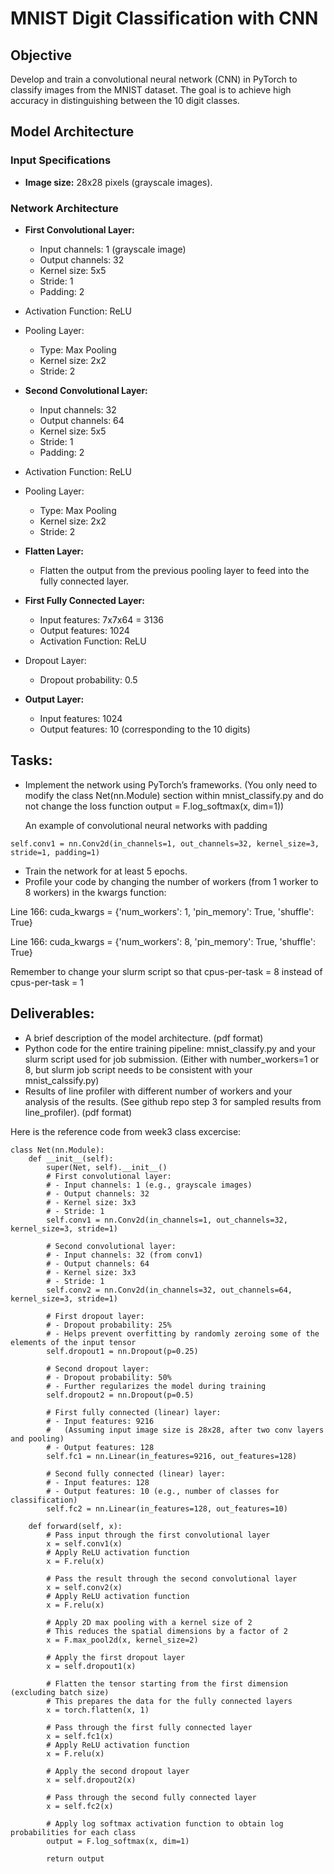 # MNIST Digit Classification with CNN

## Objective
Develop and train a convolutional neural network (CNN) in PyTorch to classify images from the MNIST dataset. The goal is to achieve high accuracy in distinguishing between the 10 digit classes.

## Model Architecture
### Input Specifications
- **Image size:** 28x28 pixels (grayscale images).

### Network Architecture
* **First Convolutional Layer:**
   - Input channels: 1 (grayscale image)
   - Output channels: 32
   - Kernel size: 5x5
   - Stride: 1
   - Padding: 2
* Activation Function: ReLU
* Pooling Layer:
     - Type: Max Pooling
     - Kernel size: 2x2
     - Stride: 2

* **Second Convolutional Layer:**
   - Input channels: 32
   - Output channels: 64
   - Kernel size: 5x5
   - Stride: 1
   - Padding: 2
* Activation Function: ReLU
* Pooling Layer:
     - Type: Max Pooling
     - Kernel size: 2x2
     - Stride: 2

* **Flatten Layer:**
   - Flatten the output from the previous pooling layer to feed into the fully connected layer.

* **First Fully Connected Layer:**
   - Input features: 7x7x64 = 3136
   - Output features: 1024
   - Activation Function: ReLU
* Dropout Layer:
     - Dropout probability: 0.5

* **Output Layer:**
   - Input features: 1024
   - Output features: 10 (corresponding to the 10 digits)



## Tasks:

* Implement the network using PyTorch’s frameworks. (You only need to modify the class Net(nn.Module) section within mnist_classify.py and do not change the loss function output = F.log_softmax(x, dim=1))

  An example of convolutional neural networks with padding
```
self.conv1 = nn.Conv2d(in_channels=1, out_channels=32, kernel_size=3, stride=1, padding=1)
```
* Train the network for at least 5 epochs.
* Profile your code by changing the number of workers (from 1 worker to 8 workers) in the kwargs function:
  
Line 166:  cuda_kwargs = {'num_workers': 1, 'pin_memory': True, 'shuffle': True}

Line 166:  cuda_kwargs = {'num_workers': 8, 'pin_memory': True, 'shuffle': True}

Remember to change your slurm script so that cpus-per-task = 8 instead of cpus-per-task = 1

## Deliverables:
* A brief description of the model architecture. (pdf format)
* Python code for the entire training pipeline: mnist_classify.py and your slurm script used for job submission. (Either with number_workers=1 or 8, but slurm job script needs to be consistent with your mnist_calssify.py) 
* Results of line profiler with different number of workers and your analysis of the results. (See github repo step 3 for sampled results from line_profiler).  (pdf format) 

Here is the reference code from week3 class excercise: 
```
class Net(nn.Module):
    def __init__(self):
        super(Net, self).__init__()
        # First convolutional layer:
        # - Input channels: 1 (e.g., grayscale images)
        # - Output channels: 32
        # - Kernel size: 3x3
        # - Stride: 1
        self.conv1 = nn.Conv2d(in_channels=1, out_channels=32, kernel_size=3, stride=1)
        
        # Second convolutional layer:
        # - Input channels: 32 (from conv1)
        # - Output channels: 64
        # - Kernel size: 3x3
        # - Stride: 1
        self.conv2 = nn.Conv2d(in_channels=32, out_channels=64, kernel_size=3, stride=1)
        
        # First dropout layer:
        # - Dropout probability: 25%
        # - Helps prevent overfitting by randomly zeroing some of the elements of the input tensor
        self.dropout1 = nn.Dropout(p=0.25)
        
        # Second dropout layer:
        # - Dropout probability: 50%
        # - Further regularizes the model during training
        self.dropout2 = nn.Dropout(p=0.5)
        
        # First fully connected (linear) layer:
        # - Input features: 9216
        #   (Assuming input image size is 28x28, after two conv layers and pooling)
        # - Output features: 128
        self.fc1 = nn.Linear(in_features=9216, out_features=128)
        
        # Second fully connected (linear) layer:
        # - Input features: 128
        # - Output features: 10 (e.g., number of classes for classification)
        self.fc2 = nn.Linear(in_features=128, out_features=10)

    def forward(self, x):
        # Pass input through the first convolutional layer
        x = self.conv1(x)
        # Apply ReLU activation function
        x = F.relu(x)
        
        # Pass the result through the second convolutional layer
        x = self.conv2(x)
        # Apply ReLU activation function
        x = F.relu(x)
        
        # Apply 2D max pooling with a kernel size of 2
        # This reduces the spatial dimensions by a factor of 2
        x = F.max_pool2d(x, kernel_size=2)
        
        # Apply the first dropout layer
        x = self.dropout1(x)
        
        # Flatten the tensor starting from the first dimension (excluding batch size)
        # This prepares the data for the fully connected layers
        x = torch.flatten(x, 1)
        
        # Pass through the first fully connected layer
        x = self.fc1(x)
        # Apply ReLU activation function
        x = F.relu(x)
        
        # Apply the second dropout layer
        x = self.dropout2(x)
        
        # Pass through the second fully connected layer
        x = self.fc2(x)
        
        # Apply log softmax activation function to obtain log probabilities for each class
        output = F.log_softmax(x, dim=1)
        
        return output
```






